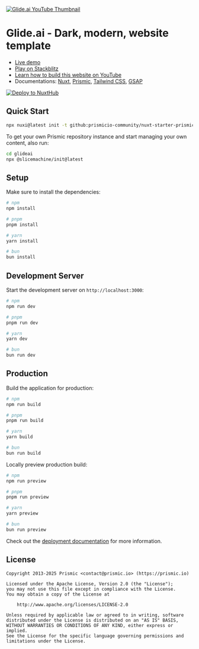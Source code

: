 [![Glide.ai YouTube Thumbnail](https://images.prismic.io/2501-glide-ai/Z6x9E5bqstJ9-hIX_glideai-course.png?auto=format,compress)][course-youtube]

# Glide.ai - Dark, modern, website template

- [Live demo][live-demo]
- [Play on Stackblitz][stackblitz-demo]
- [Learn how to build this website on YouTube][course-youtube]
- Documentations: [Nuxt](https://nuxt.com), [Prismic](https://prismic.io/docs/nuxt-3-setup), [Tailwind CSS](https://tailwindcss.com/docs/styling-with-utility-classes), [GSAP](https://gsap.com/docs/v3)

[![Deploy to NuxtHub](https://hub.nuxt.com/button.svg)][nuxthub-deploy]

## Quick Start

```bash [Terminal]
npx nuxi@latest init -t github:prismicio-community/nuxt-starter-prismic-glideai#HEAD glideai
```

To get your own Prismic repository instance and start managing your own content, also run:
```bash [Terminal]
cd glideai
npx @slicemachine/init@latest
```

## Setup

Make sure to install the dependencies:

```bash
# npm
npm install

# pnpm
pnpm install

# yarn
yarn install

# bun
bun install
```

## Development Server

Start the development server on `http://localhost:3000`:

```bash
# npm
npm run dev

# pnpm
pnpm run dev

# yarn
yarn dev

# bun
bun run dev
```

## Production

Build the application for production:

```bash
# npm
npm run build

# pnpm
pnpm run build

# yarn
yarn build

# bun
bun run build
```

Locally preview production build:

```bash
# npm
npm run preview

# pnpm
pnpm run preview

# yarn
yarn preview

# bun
bun run preview
```

Check out the [deployment documentation](https://nuxt.com/docs/getting-started/deployment) for more information.

## License

```
Copyright 2013-2025 Prismic <contact@prismic.io> (https://prismic.io)

Licensed under the Apache License, Version 2.0 (the "License");
you may not use this file except in compliance with the License.
You may obtain a copy of the License at

    http://www.apache.org/licenses/LICENSE-2.0

Unless required by applicable law or agreed to in writing, software
distributed under the License is distributed on an "AS IS" BASIS,
WITHOUT WARRANTIES OR CONDITIONS OF ANY KIND, either express or implied.
See the License for the specific language governing permissions and
limitations under the License.
```

[live-demo]: https://prismic-demo-glideai.nuxt.dev
[stackblitz-demo]: https://stackblitz.com/github/prismicio-community/nuxt-starter-prismic-glideai
[nuxthub-deploy]: https://hub.nuxt.com/new?repo=prismicio-community/nuxt-starter-prismic-glideai
[course-youtube]: https://www.youtube.com/watch?v=EmvCh7Jb0Mw